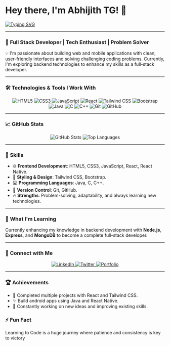 # Hey there, I'm Abhijith TG! 👋

[![Typing SVG](https://readme-typing-svg.demolab.com?font=Fira+Code&weight=500&size=30&duration=4000&pause=1000&color=3AF73C&background=000000&center=true&vCenter=true&width=435&lines=Full+Stack+Developer;Frontend+Enthusiast;React+Native+Lover;Always+Learning)](https://git.io/typing-svg)

---

### 🚀 **Full Stack Developer | Tech Enthusiast | Problem Solver**

💡 I'm passionate about building web and mobile applications with clean, user-friendly interfaces and solving challenging coding problems. Currently, I'm exploring backend technologies to enhance my skills as a full-stack developer.

---

### 🛠️ **Technologies & Tools I Work With**

<p align="center">
  <img src="https://img.shields.io/badge/HTML5-E34F26?style=for-the-badge&logo=html5&logoColor=white" alt="HTML5">
  <img src="https://img.shields.io/badge/CSS3-1572B6?style=for-the-badge&logo=css3&logoColor=white" alt="CSS3">
  <img src="https://img.shields.io/badge/JavaScript-F7DF1E?style=for-the-badge&logo=javascript&logoColor=black" alt="JavaScript">
  <img src="https://img.shields.io/badge/React-61DAFB?style=for-the-badge&logo=react&logoColor=black" alt="React">
  <img src="https://img.shields.io/badge/TailwindCSS-38B2AC?style=for-the-badge&logo=tailwind-css&logoColor=white" alt="Tailwind CSS">
  <img src="https://img.shields.io/badge/Bootstrap-563D7C?style=for-the-badge&logo=bootstrap&logoColor=white" alt="Bootstrap">
  <img src="https://img.shields.io/badge/Java-007396?style=for-the-badge&logo=java&logoColor=white" alt="Java">
  <img src="https://img.shields.io/badge/C-00599C?style=for-the-badge&logo=c&logoColor=white" alt="C">
  <img src="https://img.shields.io/badge/C%2B%2B-00599C?style=for-the-badge&logo=cplusplus&logoColor=white" alt="C++">
  <img src="https://img.shields.io/badge/Git-F05032?style=for-the-badge&logo=git&logoColor=white" alt="Git">
  <img src="https://img.shields.io/badge/GitHub-181717?style=for-the-badge&logo=github&logoColor=white" alt="GitHub">
</p>

---

### 📈 **GitHub Stats**

<p align="center">
  <img src="https://github-readme-stats.vercel.app/api?username=Abhijith-TG&show_icons=true&theme=radical" alt="GitHub Stats">
  <img src="https://github-readme-stats.vercel.app/api/top-langs/?username=Abhijith-TG&layout=compact&theme=radical" alt="Top Languages">
</p>

---

### 🌟 **Skills**

- 🌐 **Frontend Development**: HTML5, CSS3, JavaScript, React, React Native.
- 🎨 **Styling & Design**: Tailwind CSS, Bootstrap.
- 💻 **Programming Languages**: Java, C, C++.
- 🔧 **Version Control**: Git, GitHub.
- 🔥 **Strengths**: Problem-solving, adaptability, and always learning new technologies.

---

### 🌱 **What I'm Learning**

Currently enhancing my knowledge in backend development with **Node.js**, **Express**, and **MongoDB** to become a complete full-stack developer.

---

### 🤝 **Connect with Me**

<p align="center">
  <a href="linkedin.com/in/abhijith-t-g-67a39925b">
    <img src="https://img.shields.io/badge/LinkedIn-0A66C2?style=for-the-badge&logo=linkedin&logoColor=white" alt="LinkedIn">
  </a>
  <a href="https://twitter.com/yourprofile">
    <img src="https://img.shields.io/badge/Twitter-1DA1F2?style=for-the-badge&logo=twitter&logoColor=white" alt="Twitter">
  </a>
  <a href="https://javascriptboy45d.web.app/">
    <img src="https://img.shields.io/badge/Portfolio-24292E?style=for-the-badge&logo=github-pages&logoColor=white" alt="Portfolio">
  </a>
</p>

---

### 🏆 **Achievements**

- 🏅 Completed multiple projects with React and Tailwind CSS.
- ✨ Build android apps using Java and React Native.
- 🚀 Constantly working on new ideas and improving existing skills.



### ⚡ **Fun Fact**

Learning to Code is a huge journey where patience and consistency is key to victory


